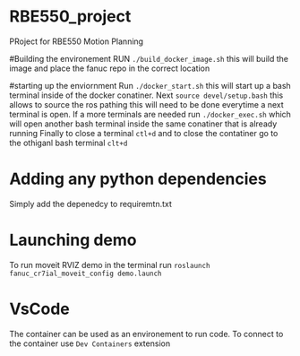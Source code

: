 # RBE550_project
 PRoject for RBE550 Motion Planning

#Building the environement
RUN `./build_docker_image.sh` this will build the image and place the fanuc repo in the correct location
 
#starting up the enviornment
Run `./docker_start.sh` this will start up a bash terminal inside of the docker conatiner.
Next `source devel/setup.bash` this allows to source the ros pathing this will need to be done everytime a next terminal is open.
If a more terminals are needed run `./docker_exec.sh` which will open another bash terminal inside the same conatiner that is already running
Finally to close a terminal `ctl+d` and to close the contatiner go to the othiganl bash terminal `clt+d`

# Adding any python dependencies
Simply add the depenedcy to requiremtn.txt 

# Launching demo 
To run moveit RVIZ demo in the terminal run `roslaunch fanuc_cr7ial_moveit_config demo.launch`

# VsCode
The container can be used as an environement to run code. To connect to the container use `Dev Containers` extension

